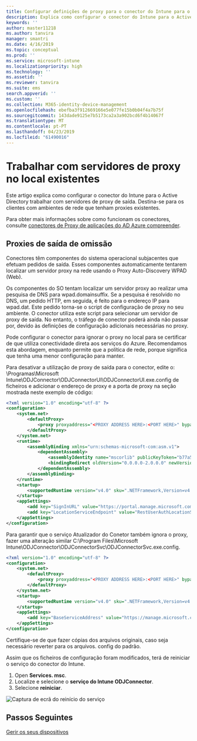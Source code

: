 ```yaml
---
title: Configurar definições de proxy para o conector do Intune para o Active Directory
description: Explica como configurar o conector do Intune para o Active Directory trabalhar com servidores de proxy no local existentes.
keywords: ''
author: master11218
ms.author: tanvira
manager: smantri
ms.date: 4/16/2019
ms.topic: conceptual
ms.prod: ''
ms.service: microsoft-intune
ms.localizationpriority: high
ms.technology: ''
ms.assetid: ''
ms.reviewer: tanvira
ms.suite: ems
search.appverid: ''
ms.custom: ''
ms.collection: M365-identity-device-management
ms.openlocfilehash: ebefba3f912669166e5e077fe15b0b04f4a7b75f
ms.sourcegitcommit: 143dade9125e7b5173ca2a3a902bcd6f4b14067f
ms.translationtype: MT
ms.contentlocale: pt-PT
ms.lasthandoff: 04/23/2019
ms.locfileid: "61490016"
---
```

# <a name="work-with-existing-on-premises-proxy-servers"></a>Trabalhar com servidores de proxy no local existentes

Este artigo explica como configurar o conector do Intune para o Active Directory trabalhar com servidores de proxy de saída. Destina-se para os clientes com ambientes de rede que tenham proxies existentes.

Para obter mais informações sobre como funcionam os conectores, consulte [conectores de Proxy de aplicações do AD Azure compreender](https://docs.microsoft.com/en-us/azure/active-directory/manage-apps/application-proxy-connectors).

## <a name="bypass-outbound-proxies"></a>Proxies de saída de omissão

Conectores têm componentes do sistema operacional subjacentes que efetuam pedidos de saída. Esses componentes automaticamente tentarem localizar um servidor proxy na rede usando o Proxy Auto-Discovery WPAD (Web).

Os componentes do SO tentam localizar um servidor proxy ao realizar uma pesquisa de DNS para wpad.domainsuffix. Se a pesquisa é resolvido no DNS, um pedido HTTP, em seguida, é feito para o endereço IP para wpad.dat. Este pedido torna-se o script de configuração de proxy no seu ambiente. O conector utiliza este script para selecionar um servidor de proxy de saída. No entanto, o tráfego de conector poderá ainda não passar por, devido às definições de configuração adicionais necessárias no proxy.

Pode configurar o conector para ignorar o proxy no local para se certificar de que utiliza conectividade direta aos serviços do Azure. Recomendamos esta abordagem, enquanto permite que a política de rede, porque significa que tenha uma menor configuração para manter.

Para desativar a utilização de proxy de saída para o conector, edite o: \Programas\Microsoft Intune\ODJConnector\ODJConnectorUI\ODJConnectorUI.exe.config de ficheiros e adicionar o endereço de proxy e a porta de proxy na seção mostrada neste exemplo de código:

```xml
<?xml version="1.0" encoding="utf-8" ?>
<configuration>
    <system.net>  
        <defaultProxy>   
            <proxy proxyaddress="<PROXY ADDRESS HERE>:<PORT HERE>" bypassonlocal="True" usesystemdefault="True"/>   
        </defaultProxy>  
    </system.net>
    <runtime>
        <assemblyBinding xmlns="urn:schemas-microsoft-com:asm.v1">
            <dependentAssembly>
                <assemblyIdentity name="mscorlib" publicKeyToken="b77a5c561934e089" culture="neutral"/>
                <bindingRedirect oldVersion="0.0.0.0-2.0.0.0" newVersion="4.6.0.0" />
            </dependentAssembly>
        </assemblyBinding>
    </runtime>
    <startup> 
        <supportedRuntime version="v4.0" sku=".NETFramework,Version=v4.6" />
    </startup>
    <appSettings>
        <add key="SignInURL" value="https://portal.manage.microsoft.com/Home/ClientLogon"/>
        <add key="LocationServiceEndpoint" value="RestUserAuthLocationService/RestUserAuthLocationService/ServiceAddresses"/>
    </appSettings>
</configuration>
```
Para garantir que o serviço Atualizador do Conetor também ignora o proxy, fazer uma alteração similar C:\Program Files\Microsoft Intune\ODJConnector\ODJConnectorSvc\ODJConnectorSvc.exe.config.

```xml
<?xml version="1.0" encoding="utf-8" ?>
<configuration>
    <system.net>  
        <defaultProxy>   
            <proxy proxyaddress="<PROXY ADDRESS HERE>:<PORT HERE>" bypassonlocal="True" usesystemdefault="True"/>   
        </defaultProxy>  
    </system.net>
    <startup>
        <supportedRuntime version="v4.0" sku=".NETFramework,Version=v4.6" />
    </startup>
    <appSettings>
        <add key="BaseServiceAddress" value="https://manage.microsoft.com/" />
    </appSettings>
</configuration>
```

Certifique-se de que fazer cópias dos arquivos originais, caso seja necessário reverter para os arquivos. config do padrão.

Assim que os ficheiros de configuração foram modificados, terá de reiniciar o serviço do conector do Intune. 

1. Open **Services. msc**.
2. Localize e selecione o **serviço do Intune ODJConnector**.
3. Selecione **reiniciar**.

![Captura de ecrã do reinício do serviço](media/autopilot-hybrid-connector-proxy/service-restart.png)


## <a name="next-steps"></a>Passos Seguintes

[Gerir os seus dispositivos](device-management.md)